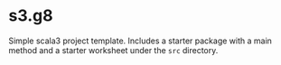 # s3.g8

Simple scala3 project template. Includes a starter package with a main method and a starter worksheet under the ```src``` directory.
